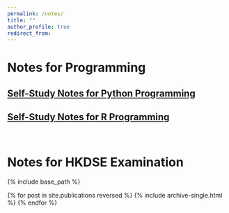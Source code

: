 ```yaml
---
permalink: /notes/
title: ""
author_profile: true
redirect_from: 
---
```


# Notes for Programming 

## [Self-Study Notes for Python Programming](https://alexnhl.github.io/notespy/)

## [Self-Study Notes for R Programming](https://alexnhl.github.io/notesr/)


&nbsp;

# Notes for HKDSE Examination

{% include base_path %}

{% for post in site.publications reversed %}
  {% include archive-single.html %}
{% endfor %}
